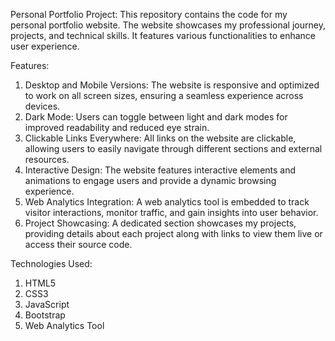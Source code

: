 Personal Portfolio Project:
This repository contains the code for my personal portfolio website. The website showcases my professional journey, projects, and technical skills. It features various functionalities to enhance user experience.

Features:
1. Desktop and Mobile Versions: The website is responsive and optimized to work on all screen sizes, ensuring a seamless experience across devices.
2. Dark Mode: Users can toggle between light and dark modes for improved readability and reduced eye strain.
3. Clickable Links Everywhere: All links on the website are clickable, allowing users to easily navigate through different sections and external resources.
4. Interactive Design: The website features interactive elements and animations to engage users and provide a dynamic browsing experience.
5. Web Analytics Integration: A web analytics tool is embedded to track visitor interactions, monitor traffic, and gain insights into user behavior.
6. Project Showcasing: A dedicated section showcases my projects, providing details about each project along with links to view them live or access their source code.

Technologies Used:
1. HTML5
2. CSS3 
3. JavaScript 
4. Bootstrap
5. Web Analytics Tool 
